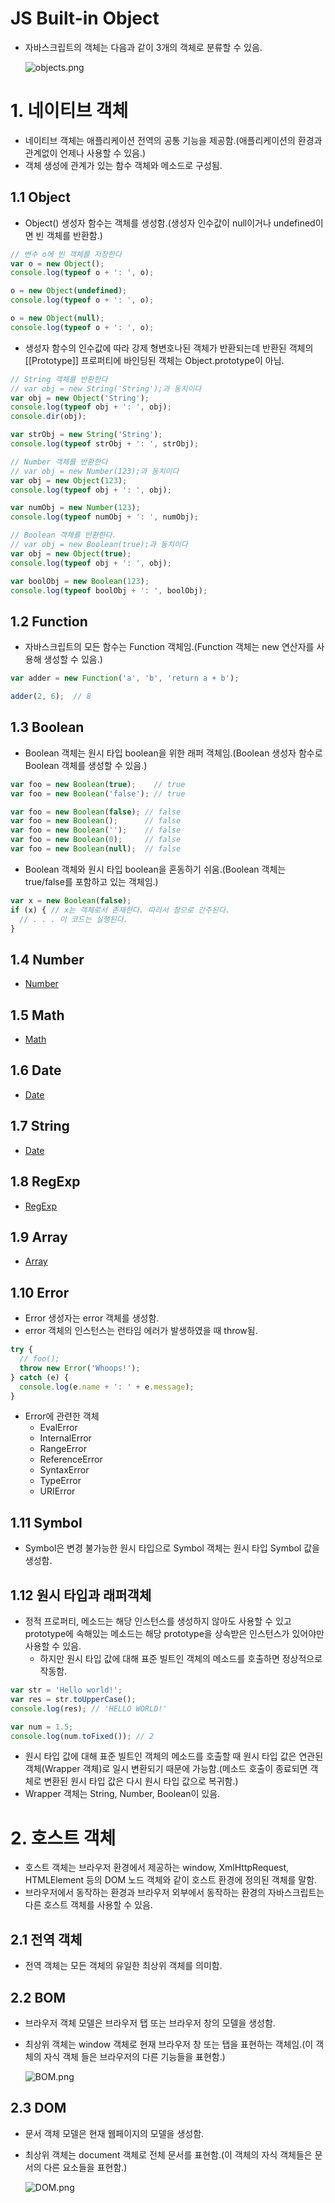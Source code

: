 # JS Built-in Object

- 자바스크립트의 객체는 다음과 같이 3개의 객체로 분류할 수 있음.

  ![objects.png](https://prod-files-secure.s3.us-west-2.amazonaws.com/510cd684-c9a0-45bd-b45d-b35ad6027628/1c5a233c-1fee-4343-9277-cd7f65923174/objects.png)

# 1. 네이티브 객체

- 네이티브 객체는 애플리케이션 전역의 공통 기능을 제공함.(애플리케이션의 환경과 관계없이 언제나 사용할 수 있음.)
- 객체 생성에 관계가 있는 함수 객체와 메소드로 구성됨.

## 1.1 Object

- Object() 생성자 함수는 객체를 생성함.(생성자 인수값이 null이거나 undefined이면 빈 객체를 반환함.)

```jsx
// 변수 o에 빈 객체를 저장한다
var o = new Object();
console.log(typeof o + ': ', o);

o = new Object(undefined);
console.log(typeof o + ': ', o);

o = new Object(null);
console.log(typeof o + ': ', o);
```

- 생성자 함수의 인수값에 따라 강제 형변호나된 객체가 반환되는데 반환된 객체의 [[Prototype]] 프로퍼티에 바인딩된 객체는 Object.prototype이 아님.

```jsx
// String 객체를 반환한다
// var obj = new String('String');과 동치이다
var obj = new Object('String');
console.log(typeof obj + ': ', obj);
console.dir(obj);

var strObj = new String('String');
console.log(typeof strObj + ': ', strObj);

// Number 객체를 반환한다
// var obj = new Number(123);과 동치이다
var obj = new Object(123);
console.log(typeof obj + ': ', obj);

var numObj = new Number(123);
console.log(typeof numObj + ': ', numObj);

// Boolean 객체를 반환한다.
// var obj = new Boolean(true);과 동치이다
var obj = new Object(true);
console.log(typeof obj + ': ', obj);

var boolObj = new Boolean(123);
console.log(typeof boolObj + ': ', boolObj);
```

## 1.2 Function

- 자바스크립트의 모든 함수는 Function 객체임.(Function 객체는 new 연산자를 사용해 생성할 수 있음.)

```jsx
var adder = new Function('a', 'b', 'return a + b');

adder(2, 6);  // 8
```

## 1.3 Boolean

- Boolean 객체는 원시 타입 boolean을 위한 래퍼 객체임.(Boolean 생성자 함수로 Boolean 객체를 생성할 수 있음.)

```jsx
var foo = new Boolean(true);    // true
var foo = new Boolean('false'); // true

var foo = new Boolean(false); // false
var foo = new Boolean();      // false
var foo = new Boolean('');    // false
var foo = new Boolean(0);     // false
var foo = new Boolean(null);  // false
```

- Boolean 객체와 원시 타입 boolean을 혼동하기 쉬움.(Boolean 객체는 true/false를 포함하고 있는 객체임.)

```jsx
var x = new Boolean(false);
if (x) { // x는 객체로서 존재한다. 따라서 참으로 간주된다.
  // . . . 이 코드는 실행된다.
}
```

## **1.4 Number**

- [Number](https://poiemaweb.com/js-number)

## **1.5 Math**

- [Math](https://poiemaweb.com/js-math)

## **1.6 Date**

- [Date](https://poiemaweb.com/js-date)

## **1.7 String**

- [Date](https://poiemaweb.com/js-string)

## **1.8 RegExp**

- [RegExp](https://poiemaweb.com/js-regexp)

## **1.9 Array**

- [Array](https://poiemaweb.com/js-array)

## **1.10 Error**

- Error 생성자는 error 객체를 생성함.
- error 객체의 인스턴스는 런타임 에러가 발생하였을 때 throw됨.

```jsx
try {
  // foo();
  throw new Error('Whoops!');
} catch (e) {
  console.log(e.name + ': ' + e.message);
}
```

- Error에 관련한 객체
  - EvalError
  - InternalError
  - RangeError
  - ReferenceError
  - SyntaxError
  - TypeError
  - URIError

## 1.11 Symbol

- Symbol은 변경 불가능한 원시 타입으로 Symbol 객체는 원시 타입 Symbol 값을 생성함.

## 1.12 원시 타입과 래퍼객체

- 정적 프로퍼티, 메소드는 해당 인스턴스를 생성하지 않아도 사용할 수 있고 prototype에 속해있는 메소드는 해당 prototype을 상속받은 인스턴스가 있어야만 사용할 수 있음.
  - 하지만 원시 타입 값에 대해 표준 빌트인 객체의 메소드를 호출하면 정상적으로 작동함.

```jsx
var str = 'Hello world!';
var res = str.toUpperCase();
console.log(res); // 'HELLO WORLD!'

var num = 1.5;
console.log(num.toFixed()); // 2
```

- 원시 타입 값에 대해 표준 빌트인 객체의 메소드를 호출할 때 원시 타입 값은 연관된 객체(Wrapper 객체)로 일시 변환되기 때문에 가능함.(메소드 호출이 종료되면 객체로 변환된 원시 타입 값은 다시 원시 타입 값으로 복귀함.)
- Wrapper 객체는 String, Number, Boolean이 있음.

# 2. 호스트 객체

- 호스트 객체는 브라우저 환경에서 제공하는 window, XmlHttpRequest, HTMLElement 등의 DOM 노드 객체와 같이 호스트 환경에 정의된 객체를 말함.
- 브라우저에서 동작하는 환경과 브라우저 외부에서 동작하는 환경의 자바스크립트는 다른 호스트 객체를 사용할 수 있음.

## 2.1 전역 객체

- 전역 객체는 모든 객체의 유일한 최상위 객체를 의미함.

## 2.2 BOM

- 브라우저 객체 모델은 브라우저 탭 또는 브라우저 창의 모델을 생성함.

- 최상위 객체는 window 객체로 현재 브라우저 창 또는 탭을 표현하는 객체임.(이 객체의 자식 객체 들은 브라우저의 다른 기능들을 표현함.)

  ![BOM.png](https://prod-files-secure.s3.us-west-2.amazonaws.com/510cd684-c9a0-45bd-b45d-b35ad6027628/514bccef-e738-4cb2-be25-6ffcc4da8329/BOM.png)

## 2.3 DOM

- 문서 객체 모델은 현재 웹페이지의 모델을 생성함.

- 최상위 객체는 document 객체로 전체 문서를 표현함.(이 객체의 자식 객체들은 문서의 다른 요소들을 표현함.)

  ![DOM.png](https://prod-files-secure.s3.us-west-2.amazonaws.com/510cd684-c9a0-45bd-b45d-b35ad6027628/6d86078e-9fe6-4aa4-8d7b-14c3ac36a736/DOM.png)